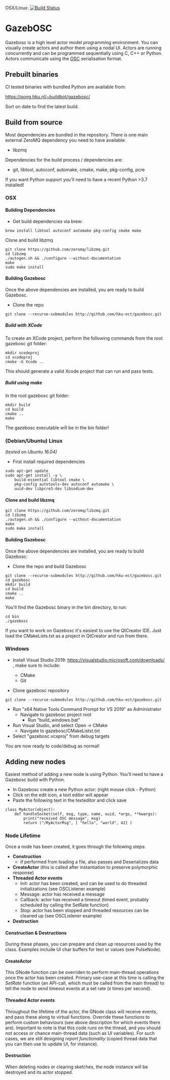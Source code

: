 OSX/Linux: [![Build Status](https://api.travis-ci.org/hku-ect/gazebosc.png?branch=master)](https://travis-ci.org/hku-ect/gazebosc)

# GazebOSC

Gazebosc is a high level actor model programming environment. You can visually create actors and author them using a nodal UI. Actors are running concurrently and can be programmed sequentially using C, C++ or Python. Actors communicate using the [OSC](https://en.wikipedia.org/wiki/Open_Sound_Control) serialisation format. 

## Prebuilt binaries

CI tested binaries with bundled Python are available from:

https://pong.hku.nl/~buildbot/gazebosc/

Sort on date to find the latest build. 

## Build from source

Most dependencies are bundled in the repository. There is one main external ZeroMQ dependency you need to have available:

 * libzmq

Dependencies for the build process / dependencies are:

 * git, libtool, autoconf, automake, cmake, make, pkg-config, pcre

If you want Python support you'll need to have a recent Python >3.7 installed!
 
### OSX

#### Building Dependencies

 * Get build dependencies via brew:
```
brew install libtool autoconf automake pkg-config cmake make
```
Clone and build libzmq
```
git clone https://github.com/zeromq/libzmq.git
cd libzmq
./autogen.sh && ./configure --without-documentation
make
sudo make install
```
#### Building Gazebosc

Once the above dependencies are installed, you are ready to build Gazebosc. 

* Clone the repo
```
git clone --recurse-submodules http://github.com/hku-ect/gazebosc.git
```

##### Build with XCode

To create an XCode project, perform the following commands from the root gazebosc git folder:

```
mkdir xcodeproj
cd xcodeproj
cmake -G Xcode ..
```
This should generate a valid Xcode project that can run and pass tests.

##### Build using make

In the root gazebosc git folder:
```
mkdir build
cd build
cmake ..
make
```
The gazebosc executable will be in the bin folder!

### (Debian/Ubuntu) Linux

*(tested on Ubuntu 16.04)*

* First install required dependencies

```
sudo apt-get update
sudo apt-get install -y \
    build-essential libtool cmake \
    pkg-config autotools-dev autoconf automake \
    uuid-dev libpcre3-dev libsodium-dev 
```

#### Clone and build libzmq

```
git clone https://github.com/zeromq/libzmq.git
cd libzmq
./autogen.sh && ./configure --without-documentation
make
sudo make install
```

#### Building Gazebosc

Once the above dependencies are installed, you are ready to build Gazebosc:

* Clone the repo and build Gazebosc
```
git clone --recurse-submodules http://github.com/hku-ect/gazebosc.git
cd gazebosc
mkdir build
cd build
cmake ..
make
```
You'll find the Gazebosc binary in the bin directory, to run:
```
cd bin
./gazebosc
```

If you want to work on Gazebosc it's easiest to use the QtCreator IDE. Just load the CMakeLists.txt as a project in QtCreator and run from there.

### Windows

* Install Visual Studio 2019: https://visualstudio.microsoft.com/downloads/ , make sure to include:
	- CMake
	- Git

* Clone gazebosc repository

```
git clone --recurse-submodules http://github.com/hku-ect/gazebosc.git
```
* Run "x64 Native Tools Command Prompt for VS 2019" as Administrator
	- Navigate to gazebosc project root
    	- Run "build_windows.bat"
* Run Visual Studio, and select Open -> CMake
	- Navigate to gazebosc/CMakeListst.txt
* Select "gazebosc.vcxproj" from debug targets

You are now ready to code/debug as normal!

## Adding new nodes

Easiest method of adding a new node is using Python. You'll need to have a Gazebosc build with Python.

* In Gazebosc create a new Python actor: (right mouse click - Python)
* Click on the edit icon, a text editor will appear
* Paste the following text in the texteditor and click save

```
class MyActor(object):
    def handleSocket(self, msg, type, name, uuid, *args, **kwargs):
    	print("received OSC message", msg)
        return ("/MyActorMsg", [ "hello", "world", 42] )
```

### Node Lifetime

Once a node has been created, it goes through the following steps:
 * **Construction**
   * if performed from loading a file, also passes and Deserializes data
 * **CreateActor** (this is called after instantiation to preserve polymorphic response)
 * **Threaded Actor events**
   * Init: actor has been created, and can be used to do threaded initializations (see OSCListener example)
   * Message: actor has received a message
   * Callback: actor has received a timeout (timed event, probably scheduled by calling the SetRate function)
   * Stop: actor has been stopped and threaded resources can be cleaned up (see OSCListener example)
 * **Destruction**

#### Construction & Destructions
During these phases, you can prepare and clean up resources used by the class. Examples include UI char buffers for text or values (see PulseNode).

#### CreateActor
This GNode function can be overriden to perform main-thread operations once the actor has been created. Primary use-case at this time is calling the *SetRate* function (an API-call, which must be called from the main thread) to tell the node to send timeout events at a set rate (x times per second).

#### Threaded Actor events
Throughout the lifetime of the actor, the GNode class will receive events, and pass these along to virtual functions. Override these functions to perform custom behaviours (see above description for which events there are). Important to note is that this code runs on the thread, and you should not access or chance main-thread data (such as UI variables). For such cases, we are still designing *report functionality* (copied thread data that you can then use to update UI, for instance).

#### Destruction
When deleting nodes or clearing sketches, the node instance will be destroyed and its actor stopped.


